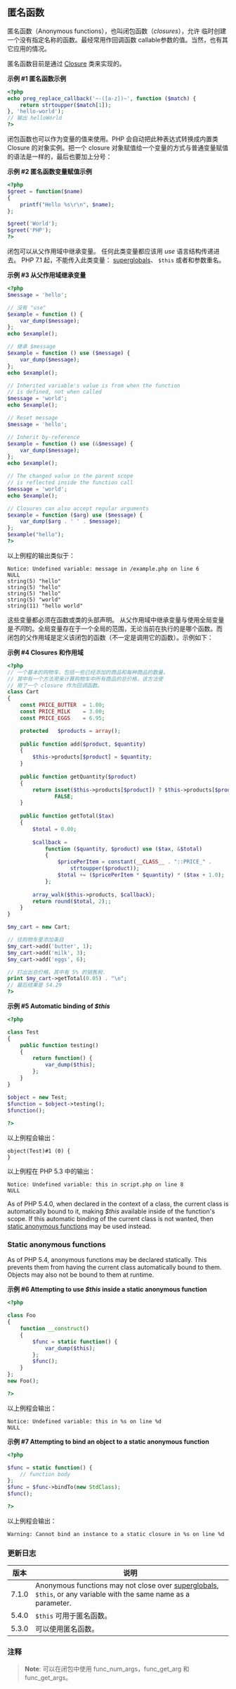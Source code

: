 匿名函数
--------

匿名函数（Anonymous functions），也叫闭包函数（*closures*），允许
临时创建一个没有指定名称的函数。最经常用作回调函数 <span
class="type">callable</span>参数的值。当然，也有其它应用的情况。

匿名函数目前是通过
<a href="/class/closure.html" class="link"><span class="classname">Closure</span></a>
类来实现的。

**示例 \#1 匿名函数示例**

``` php
<?php
echo preg_replace_callback('~-([a-z])~', function ($match) {
    return strtoupper($match[1]);
}, 'hello-world');
// 输出 helloWorld
?>
```

闭包函数也可以作为变量的值来使用。PHP 会自动把此种表达式转换成内置类
<span class="classname">Closure</span> 的对象实例。把一个 closure
对象赋值给一个变量的方式与普通变量赋值的语法是一样的，最后也要加上分号：

**示例 \#2 匿名函数变量赋值示例**

``` php
<?php
$greet = function($name)
{
    printf("Hello %s\r\n", $name);
};

$greet('World');
$greet('PHP');
?>
```

闭包可以从父作用域中继承变量。 任何此类变量都应该用 *use*
语言结构传递进去。 PHP 7.1 起，不能传入此类变量：
<a href="/language/variables/predefined.html" class="link">superglobals</a>、
`$this` 或者和参数重名。

**示例 \#3 从父作用域继承变量**

``` php
<?php
$message = 'hello';

// 没有 "use"
$example = function () {
    var_dump($message);
};
echo $example();

// 继承 $message
$example = function () use ($message) {
    var_dump($message);
};
echo $example();

// Inherited variable's value is from when the function
// is defined, not when called
$message = 'world';
echo $example();

// Reset message
$message = 'hello';

// Inherit by-reference
$example = function () use (&$message) {
    var_dump($message);
};
echo $example();

// The changed value in the parent scope
// is reflected inside the function call
$message = 'world';
echo $example();

// Closures can also accept regular arguments
$example = function ($arg) use ($message) {
    var_dump($arg . ' ' . $message);
};
$example("hello");
?>
```

以上例程的输出类似于：

    Notice: Undefined variable: message in /example.php on line 6
    NULL
    string(5) "hello"
    string(5) "hello"
    string(5) "hello"
    string(5) "world"
    string(11) "hello world"

这些变量都必须在函数或类的头部声明。
从父作用域中继承变量与使用全局变量是*不同*的。全局变量存在于一个全局的范围，无论当前在执行的是哪个函数。而
闭包的父作用域是定义该闭包的函数（不一定是调用它的函数）。示例如下：

**示例 \#4 Closures 和作用域**

``` php
<?php
// 一个基本的购物车，包括一些已经添加的商品和每种商品的数量。
// 其中有一个方法用来计算购物车中所有商品的总价格，该方法使
// 用了一个 closure 作为回调函数。
class Cart
{
    const PRICE_BUTTER  = 1.00;
    const PRICE_MILK    = 3.00;
    const PRICE_EGGS    = 6.95;

    protected   $products = array();
    
    public function add($product, $quantity)
    {
        $this->products[$product] = $quantity;
    }
    
    public function getQuantity($product)
    {
        return isset($this->products[$product]) ? $this->products[$product] :
               FALSE;
    }
    
    public function getTotal($tax)
    {
        $total = 0.00;
        
        $callback =
            function ($quantity, $product) use ($tax, &$total)
            {
                $pricePerItem = constant(__CLASS__ . "::PRICE_" .
                    strtoupper($product));
                $total += ($pricePerItem * $quantity) * ($tax + 1.0);
            };
        
        array_walk($this->products, $callback);
        return round($total, 2);;
    }
}

$my_cart = new Cart;

// 往购物车里添加条目
$my_cart->add('butter', 1);
$my_cart->add('milk', 3);
$my_cart->add('eggs', 6);

// 打出出总价格，其中有 5% 的销售税.
print $my_cart->getTotal(0.05) . "\n";
// 最后结果是 54.29
?>
```

**示例 \#5 Automatic binding of *$this***

``` php
<?php

class Test
{
    public function testing()
    {
        return function() {
            var_dump($this);
        };
    }
}

$object = new Test;
$function = $object->testing();
$function();
    
?>
```

以上例程会输出：

    object(Test)#1 (0) {
    }

以上例程在 PHP 5.3 中的输出：

    Notice: Undefined variable: this in script.php on line 8
    NULL

As of PHP 5.4.0, when declared in the context of a class, the current
class is automatically bound to it, making *$this* available inside of
the function's scope. If this automatic binding of the current class is
not wanted, then
<a href="/functions/anonymous.html#functions.anonymous-functions.static" class="link">static anonymous functions</a>
may be used instead.

### Static anonymous functions

As of PHP 5.4, anonymous functions may be declared statically. This
prevents them from having the current class automatically bound to them.
Objects may also not be bound to them at runtime.

**示例 \#6 Attempting to use *$this* inside a static anonymous
function**

``` php
<?php

class Foo
{
    function __construct()
    {
        $func = static function() {
            var_dump($this);
        };
        $func();
    }
};
new Foo();

?>
```

以上例程会输出：

    Notice: Undefined variable: this in %s on line %d
    NULL

**示例 \#7 Attempting to bind an object to a static anonymous function**

``` php
<?php

$func = static function() {
    // function body
};
$func = $func->bindTo(new StdClass);
$func();

?>
```

以上例程会输出：

    Warning: Cannot bind an instance to a static closure in %s on line %d

### 更新日志

| 版本  | 说明                                                                                                                                                                            |
|-------|---------------------------------------------------------------------------------------------------------------------------------------------------------------------------------|
| 7.1.0 | Anonymous functions may not close over <a href="/language/variables/predefined.html" class="link">superglobals</a>, `$this`, or any variable with the same name as a parameter. |
| 5.4.0 | `$this` 可用于匿名函数。                                                                                                                                                        |
| 5.3.0 | 可以使用匿名函数。                                                                                                                                                              |

### 注释

> **Note**: <span class="simpara"> 可以在闭包中使用 <span
> class="function">func\_num\_args</span>，<span
> class="function">func\_get\_arg</span> 和 <span
> class="function">func\_get\_args</span>。 </span>
